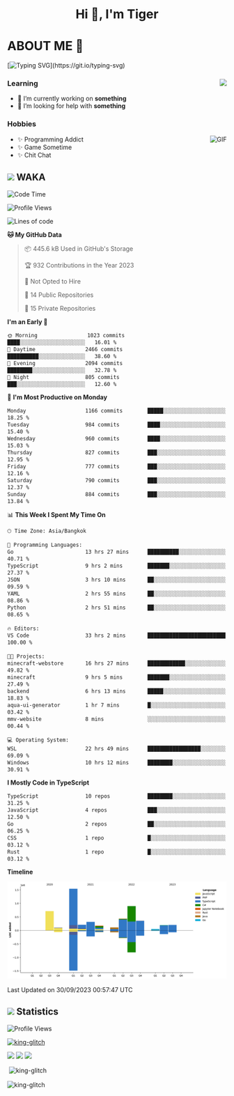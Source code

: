 <h1 align="center">Hi 👋, I'm Tiger</h1>




# ABOUT ME 💬

[![Typing SVG](https://readme-typing-svg.herokuapp.com?color=22F771&vCenter=true&lines=A+perssionate+developer+from+nowhere.)](https://git.io/typing-svg)

<div>
 <img align="right" src="https://spotify-github-profile.vercel.app/api/view?uid=12129734423&cover_image=false&theme=default&bar_color=22d016&bar_color_cover=true" />
 <h3>Learning</h3>
 
 <ul>
  <li>🔭 I’m currently working on <b>something</b></li>
  <li>🤝 I’m looking for help with <b>something</b></li>
 </ul>
 
</div>
<div>
 <h3>Hobbies</h3>
 <img align="right" height="475px"  alt="GIF" src="https://i.pinimg.com/originals/1f/b7/db/1fb7dbee557e5ed509f7517da8a84d58.gif" />
 <ul>
  <li>✨ Programming Addict</li>
  <li>✨ Game Sometime</li>
  <li>✨ Chit Chat</li>
 </ul>
 
</div>



## <img height="40" src="https://raw.githubusercontent.com/innng/innng/master/assets/kyubey.gif"/> WAKA

<!--START_SECTION:waka-->
![Code Time](http://img.shields.io/badge/Code%20Time-1%2C565%20hrs%2042%20mins-blue)

![Profile Views](http://img.shields.io/badge/Profile%20Views-6-blue)

![Lines of code](https://img.shields.io/badge/From%20Hello%20World%20I%27ve%20Written-5.3%20million%20lines%20of%20code-blue)

**🐱 My GitHub Data** 

> 📦 445.6 kB Used in GitHub's Storage 
 > 
> 🏆 932 Contributions in the Year 2023
 > 
> 🚫 Not Opted to Hire
 > 
> 📜 14 Public Repositories 
 > 
> 🔑 15 Private Repositories 
 > 
**I'm an Early 🐤** 

```text
🌞 Morning                1023 commits        ████░░░░░░░░░░░░░░░░░░░░░   16.01 % 
🌆 Daytime                2466 commits        ██████████░░░░░░░░░░░░░░░   38.60 % 
🌃 Evening                2094 commits        ████████░░░░░░░░░░░░░░░░░   32.78 % 
🌙 Night                  805 commits         ███░░░░░░░░░░░░░░░░░░░░░░   12.60 % 
```
📅 **I'm Most Productive on Monday** 

```text
Monday                   1166 commits        █████░░░░░░░░░░░░░░░░░░░░   18.25 % 
Tuesday                  984 commits         ████░░░░░░░░░░░░░░░░░░░░░   15.40 % 
Wednesday                960 commits         ████░░░░░░░░░░░░░░░░░░░░░   15.03 % 
Thursday                 827 commits         ███░░░░░░░░░░░░░░░░░░░░░░   12.95 % 
Friday                   777 commits         ███░░░░░░░░░░░░░░░░░░░░░░   12.16 % 
Saturday                 790 commits         ███░░░░░░░░░░░░░░░░░░░░░░   12.37 % 
Sunday                   884 commits         ███░░░░░░░░░░░░░░░░░░░░░░   13.84 % 
```


📊 **This Week I Spent My Time On** 

```text
🕑︎ Time Zone: Asia/Bangkok

💬 Programming Languages: 
Go                       13 hrs 27 mins      ██████████░░░░░░░░░░░░░░░   40.71 % 
TypeScript               9 hrs 2 mins        ███████░░░░░░░░░░░░░░░░░░   27.37 % 
JSON                     3 hrs 10 mins       ██░░░░░░░░░░░░░░░░░░░░░░░   09.59 % 
YAML                     2 hrs 55 mins       ██░░░░░░░░░░░░░░░░░░░░░░░   08.86 % 
Python                   2 hrs 51 mins       ██░░░░░░░░░░░░░░░░░░░░░░░   08.65 % 

🔥 Editors: 
VS Code                  33 hrs 2 mins       █████████████████████████   100.00 % 

🐱‍💻 Projects: 
minecraft-webstore       16 hrs 27 mins      ████████████░░░░░░░░░░░░░   49.82 % 
minecraft                9 hrs 5 mins        ███████░░░░░░░░░░░░░░░░░░   27.49 % 
backend                  6 hrs 13 mins       █████░░░░░░░░░░░░░░░░░░░░   18.83 % 
aqua-ui-generator        1 hr 7 mins         █░░░░░░░░░░░░░░░░░░░░░░░░   03.42 % 
mmv-website              8 mins              ░░░░░░░░░░░░░░░░░░░░░░░░░   00.44 % 

💻 Operating System: 
WSL                      22 hrs 49 mins      █████████████████░░░░░░░░   69.09 % 
Windows                  10 hrs 12 mins      ████████░░░░░░░░░░░░░░░░░   30.91 % 
```

**I Mostly Code in TypeScript** 

```text
TypeScript               10 repos            ████████░░░░░░░░░░░░░░░░░   31.25 % 
JavaScript               4 repos             ███░░░░░░░░░░░░░░░░░░░░░░   12.50 % 
Go                       2 repos             ██░░░░░░░░░░░░░░░░░░░░░░░   06.25 % 
CSS                      1 repo              █░░░░░░░░░░░░░░░░░░░░░░░░   03.12 % 
Rust                     1 repo              █░░░░░░░░░░░░░░░░░░░░░░░░   03.12 % 
```



**Timeline**

![Lines of Code chart](https://raw.githubusercontent.com/king-glitch/king-glitch/main/assets/bar_graph.png)


 Last Updated on 30/09/2023 00:57:47 UTC
<!--END_SECTION:waka-->
## <img height="40" src="https://raw.githubusercontent.com/innng/innng/master/assets/kyubey.gif"/> Statistics
![Profile Views](https://komarev.com/ghpvc/?username=king-glitch)  

<p align="left"> 
 <a href="https://github.com/ryo-ma/github-profile-trophy">
  <img src="https://github-profile-trophy.vercel.app/?username=king-glitch&theme=dracula" alt="king-glitch" />
 </a> </p>

![](https://github-profile-summary-cards.vercel.app/api/cards/profile-details?username=king-glitch&theme=dracula)
![](https://github-profile-summary-cards.vercel.app/api/cards/stats?username=king-glitch&theme=dracula) 
![](https://github-profile-summary-cards.vercel.app/api/cards/productive-time?username=king-glitch&theme=dracula)


<p>&nbsp;<img align="center" src="https://github-readme-stats.vercel.app/api?username=king-glitch&theme=dracula" alt="king-glitch" /></p>

<p><img align="center" src="https://github-readme-streak-stats.herokuapp.com/?user=king-glitch&theme=dracula" alt="king-glitch" /></p>
